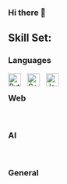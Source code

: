 ### Hi there 👋

## Skill Set:
### Languages
[<img align="left" alt="Python" width="26px" src="https://user-images.githubusercontent.com/56468194/167262021-e85aec9b-1208-4cb5-b506-b3cfe3d93ac6.png" style="padding-right:10px;" />](https://www.python.org/)
[<img align="left" alt="C++" width="26px" src="https://user-images.githubusercontent.com/56468194/167263024-f39d71df-6a84-4310-bcf5-c6c9b0b385e0.png" style="padding-right:10px;" />](https://isocpp.org/)
[<img align="left" alt="JavaScript" width="26px" src="https://user-images.githubusercontent.com/56468194/167263054-baa70471-7a9b-4b24-b77e-647627e84dad.png" style="padding-right:10px;" />](https://developer.mozilla.org/en-US/docs/Web/JavaScript)

<br/>

### Web

<br/>

### AI

<br/>

### General

<!--
**dongkiat/dongkiat** is a ✨ _special_ ✨ repository because its `README.md` (this file) appears on your GitHub profile.

Here are some ideas to get you started:

- 🔭 I’m currently working on ...
- 🌱 I’m currently learning ...
- 👯 I’m looking to collaborate on ...
- 🤔 I’m looking for help with ...
- 💬 Ask me about ...
- 📫 How to reach me: ...
- 😄 Pronouns: ...
- ⚡ Fun fact: ...
-->
